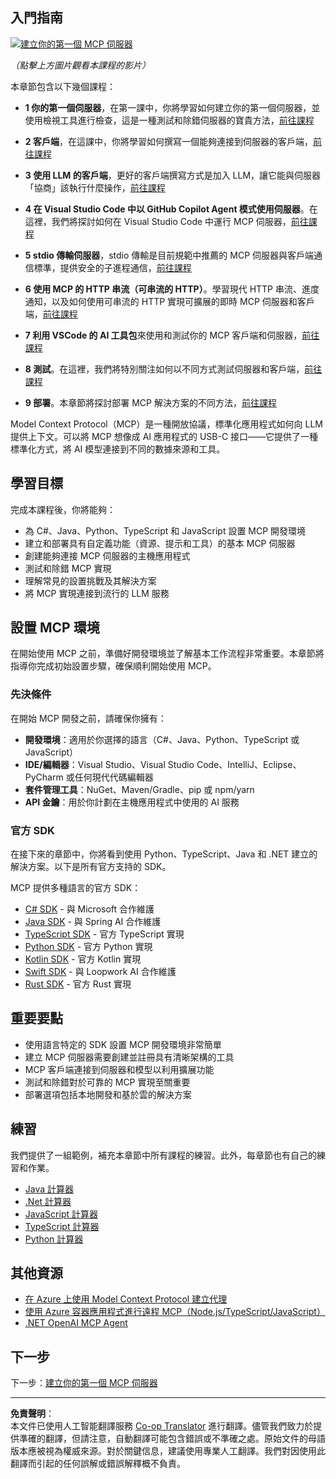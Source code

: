 <!--
CO_OP_TRANSLATOR_METADATA:
{
  "original_hash": "1197b6dbde36773e04a5ae826557fdb9",
  "translation_date": "2025-08-26T17:18:00+00:00",
  "source_file": "03-GettingStarted/README.md",
  "language_code": "hk"
}
-->
## 入門指南  

[![建立你的第一個 MCP 伺服器](../../../translated_images/04.0ea920069efd979a0b2dad51e72c1df7ead9c57b3305796068a6cee1f0dd6674.hk.png)](https://youtu.be/sNDZO9N4m9Y)

_（點擊上方圖片觀看本課程的影片）_

本章節包含以下幾個課程：

- **1 你的第一個伺服器**，在第一課中，你將學習如何建立你的第一個伺服器，並使用檢視工具進行檢查，這是一種測試和除錯伺服器的寶貴方法，[前往課程](01-first-server/README.md)

- **2 客戶端**，在這課中，你將學習如何撰寫一個能夠連接到伺服器的客戶端，[前往課程](02-client/README.md)

- **3 使用 LLM 的客戶端**，更好的客戶端撰寫方式是加入 LLM，讓它能與伺服器「協商」該執行什麼操作，[前往課程](03-llm-client/README.md)

- **4 在 Visual Studio Code 中以 GitHub Copilot Agent 模式使用伺服器**。在這裡，我們將探討如何在 Visual Studio Code 中運行 MCP 伺服器，[前往課程](04-vscode/README.md)

- **5 stdio 傳輸伺服器**，stdio 傳輸是目前規範中推薦的 MCP 伺服器與客戶端通信標準，提供安全的子進程通信，[前往課程](05-stdio-server/README.md)

- **6 使用 MCP 的 HTTP 串流（可串流的 HTTP）**。學習現代 HTTP 串流、進度通知，以及如何使用可串流的 HTTP 實現可擴展的即時 MCP 伺服器和客戶端，[前往課程](06-http-streaming/README.md)

- **7 利用 VSCode 的 AI 工具包**來使用和測試你的 MCP 客戶端和伺服器，[前往課程](07-aitk/README.md)

- **8 測試**。在這裡，我們將特別關注如何以不同方式測試伺服器和客戶端，[前往課程](08-testing/README.md)

- **9 部署**。本章節將探討部署 MCP 解決方案的不同方法，[前往課程](09-deployment/README.md)

Model Context Protocol（MCP）是一種開放協議，標準化應用程式如何向 LLM 提供上下文。可以將 MCP 想像成 AI 應用程式的 USB-C 接口——它提供了一種標準化方式，將 AI 模型連接到不同的數據來源和工具。

## 學習目標

完成本課程後，你將能夠：

- 為 C#、Java、Python、TypeScript 和 JavaScript 設置 MCP 開發環境
- 建立和部署具有自定義功能（資源、提示和工具）的基本 MCP 伺服器
- 創建能夠連接 MCP 伺服器的主機應用程式
- 測試和除錯 MCP 實現
- 理解常見的設置挑戰及其解決方案
- 將 MCP 實現連接到流行的 LLM 服務

## 設置 MCP 環境

在開始使用 MCP 之前，準備好開發環境並了解基本工作流程非常重要。本章節將指導你完成初始設置步驟，確保順利開始使用 MCP。

### 先決條件

在開始 MCP 開發之前，請確保你擁有：

- **開發環境**：適用於你選擇的語言（C#、Java、Python、TypeScript 或 JavaScript）
- **IDE/編輯器**：Visual Studio、Visual Studio Code、IntelliJ、Eclipse、PyCharm 或任何現代代碼編輯器
- **套件管理工具**：NuGet、Maven/Gradle、pip 或 npm/yarn
- **API 金鑰**：用於你計劃在主機應用程式中使用的 AI 服務

### 官方 SDK

在接下來的章節中，你將看到使用 Python、TypeScript、Java 和 .NET 建立的解決方案。以下是所有官方支持的 SDK。

MCP 提供多種語言的官方 SDK：
- [C# SDK](https://github.com/modelcontextprotocol/csharp-sdk) - 與 Microsoft 合作維護
- [Java SDK](https://github.com/modelcontextprotocol/java-sdk) - 與 Spring AI 合作維護
- [TypeScript SDK](https://github.com/modelcontextprotocol/typescript-sdk) - 官方 TypeScript 實現
- [Python SDK](https://github.com/modelcontextprotocol/python-sdk) - 官方 Python 實現
- [Kotlin SDK](https://github.com/modelcontextprotocol/kotlin-sdk) - 官方 Kotlin 實現
- [Swift SDK](https://github.com/modelcontextprotocol/swift-sdk) - 與 Loopwork AI 合作維護
- [Rust SDK](https://github.com/modelcontextprotocol/rust-sdk) - 官方 Rust 實現

## 重要要點

- 使用語言特定的 SDK 設置 MCP 開發環境非常簡單
- 建立 MCP 伺服器需要創建並註冊具有清晰架構的工具
- MCP 客戶端連接到伺服器和模型以利用擴展功能
- 測試和除錯對於可靠的 MCP 實現至關重要
- 部署選項包括本地開發和基於雲的解決方案

## 練習

我們提供了一組範例，補充本章節中所有課程的練習。此外，每章節也有自己的練習和作業。

- [Java 計算器](./samples/java/calculator/README.md)
- [.Net 計算器](../../../03-GettingStarted/samples/csharp)
- [JavaScript 計算器](./samples/javascript/README.md)
- [TypeScript 計算器](./samples/typescript/README.md)
- [Python 計算器](../../../03-GettingStarted/samples/python)

## 其他資源

- [在 Azure 上使用 Model Context Protocol 建立代理](https://learn.microsoft.com/azure/developer/ai/intro-agents-mcp)
- [使用 Azure 容器應用程式進行遠程 MCP（Node.js/TypeScript/JavaScript）](https://learn.microsoft.com/samples/azure-samples/mcp-container-ts/mcp-container-ts/)
- [.NET OpenAI MCP Agent](https://learn.microsoft.com/samples/azure-samples/openai-mcp-agent-dotnet/openai-mcp-agent-dotnet/)

## 下一步

下一步：[建立你的第一個 MCP 伺服器](01-first-server/README.md)

---

**免責聲明**：  
本文件已使用人工智能翻譯服務 [Co-op Translator](https://github.com/Azure/co-op-translator) 進行翻譯。儘管我們致力於提供準確的翻譯，但請注意，自動翻譯可能包含錯誤或不準確之處。原始文件的母語版本應被視為權威來源。對於關鍵信息，建議使用專業人工翻譯。我們對因使用此翻譯而引起的任何誤解或錯誤解釋概不負責。